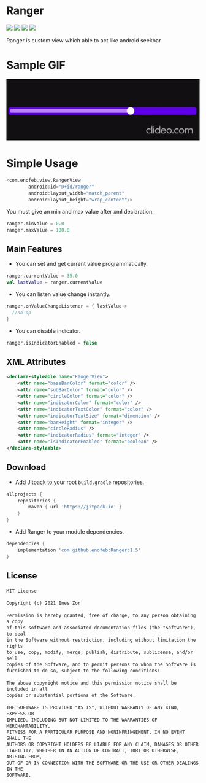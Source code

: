 Ranger
===============
[![](https://jitpack.io/v/enofeb/Ranger.svg)](https://jitpack.io/#enofeb/Ranger)
<a href="http://developer.android.com/index.html" target="_blank"><img src="https://img.shields.io/badge/platform-android-green.svg"/></a>
<a href="https://android-arsenal.com/api?level=15" target="_blank"><img src="https://img.shields.io/badge/API-19%2B-green.svg?style=flat"/></a>
<a href="http://opensource.org/licenses/MIT" target="_blank"><img src="https://img.shields.io/badge/License-MIT-blue.svg?style=flat"/></a>

Ranger is custom view which able to act like android seekbar.

# Sample GIF

<p align="center">
  <img src="https://github.com/enofeb/Ranger/blob/master/gif/ranger.gif">
</p>

# Simple Usage

```kotlin
<com.enofeb.view.RangerView
        android:id="@+id/ranger"
        android:layout_width="match_parent"
        android:layout_height="wrap_content"/>
```
You must give an min and max value after xml declaration.
```kotlin
ranger.minValue = 0.0
ranger.maxValue = 100.0
```

## Main Features
* You can set and get current value programmatically.
```kotlin
ranger.currentValue = 35.0
val lastValue = ranger.currentValue
```
* You can listen value change instantly.
```kotlin
ranger.onValueChangeListener = { lastValue->
  //no-op
}
```
* You can disable indicator.
```kotlin
ranger.isIndicatorEnabled = false
```

## XML Attributes

```xml
<declare-styleable name="RangerView">
    <attr name="baseBarColor" format="color" />
    <attr name="subBarColor" format="color" />
    <attr name="circleColor" format="color" />
    <attr name="indicatorColor" format="color" />
    <attr name="indicatorTextColor" format="color" />
    <attr name="indicatorTextSize" format="dimension" />
    <attr name="barHeight" format="integer" />
    <attr name="circleRadius" />
    <attr name="indicatorRadius" format="integer" />
    <attr name="isIndicatorEnabled" format="boolean" />
</declare-styleable>
```

## Download
* Add Jitpack to your root `build.gradle` repositories.
```groovy
allprojects {
    repositories {
        maven { url 'https://jitpack.io' }
    }
}
```

* Add Ranger to your module dependencies.
```groovy
dependencies {
    implementation 'com.github.enofeb:Ranger:1.5'
}
```

## License
```
MIT License

Copyright (c) 2021 Enes Zor

Permission is hereby granted, free of charge, to any person obtaining a copy
of this software and associated documentation files (the "Software"), to deal
in the Software without restriction, including without limitation the rights
to use, copy, modify, merge, publish, distribute, sublicense, and/or sell
copies of the Software, and to permit persons to whom the Software is
furnished to do so, subject to the following conditions:

The above copyright notice and this permission notice shall be included in all
copies or substantial portions of the Software.

THE SOFTWARE IS PROVIDED "AS IS", WITHOUT WARRANTY OF ANY KIND, EXPRESS OR
IMPLIED, INCLUDING BUT NOT LIMITED TO THE WARRANTIES OF MERCHANTABILITY,
FITNESS FOR A PARTICULAR PURPOSE AND NONINFRINGEMENT. IN NO EVENT SHALL THE
AUTHORS OR COPYRIGHT HOLDERS BE LIABLE FOR ANY CLAIM, DAMAGES OR OTHER
LIABILITY, WHETHER IN AN ACTION OF CONTRACT, TORT OR OTHERWISE, ARISING FROM,
OUT OF OR IN CONNECTION WITH THE SOFTWARE OR THE USE OR OTHER DEALINGS IN THE
SOFTWARE.
```
